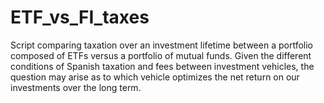 # ETF_vs_FI_taxes
Script comparing taxation over an investment lifetime between a portfolio composed of ETFs versus a portfolio of mutual funds. Given the different conditions of Spanish taxation and fees between investment vehicles, the question may arise as to which vehicle optimizes the net return on our investments over the long term.

